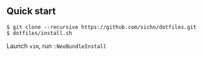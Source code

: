 ## Quick start

```
$ git clone --recursive https://github.com/sicho/dotfiles.git
$ dotfiles/install.sh
```

Launch `vim`, run `:NeoBundleInstall`

